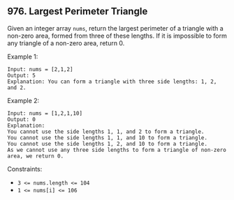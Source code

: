## 976. Largest Perimeter Triangle

Given an integer array `nums`, return the largest perimeter of a triangle with a non-zero area, formed from three of these lengths. If it is impossible to form any triangle of a non-zero area, return 0.

Example 1:

```
Input: nums = [2,1,2]
Output: 5
Explanation: You can form a triangle with three side lengths: 1, 2, and 2.
```

Example 2:

```
Input: nums = [1,2,1,10]
Output: 0
Explanation:
You cannot use the side lengths 1, 1, and 2 to form a triangle.
You cannot use the side lengths 1, 1, and 10 to form a triangle.
You cannot use the side lengths 1, 2, and 10 to form a triangle.
As we cannot use any three side lengths to form a triangle of non-zero area, we return 0.
```

Constraints:

- `3 <= nums.length <= 104`
- `1 <= nums[i] <= 106`

